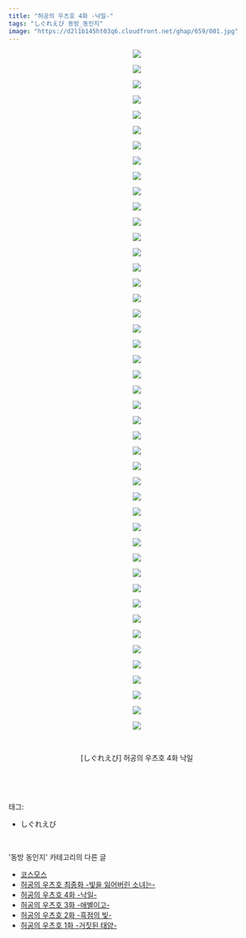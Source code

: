 ```yaml
---
title: "허공의 우츠호 4화 -낙일-"
tags: "しぐれえび 동방_동인지"
image: "https://d2l1b145ht03q6.cloudfront.net/ghap/659/001.jpg"
---
```

<div class="article">
<p style="text-align: center; clear: none; float: none;"><img src="{{ site.imgserver1 }}/ghap/659/001.jpg"/></p>
<p style="text-align: center; clear: none; float: none;"><img src="{{ site.imgserver1 }}/ghap/659/002.jpg"/></p>
<p style="text-align: center; clear: none; float: none;"><img src="{{ site.imgserver1 }}/ghap/659/003.jpg"/></p>
<p style="text-align: center; clear: none; float: none;"><img src="{{ site.imgserver1 }}/ghap/659/004.jpg"/></p>
<p style="text-align: center; clear: none; float: none;"><img src="{{ site.imgserver1 }}/ghap/659/005.jpg"/></p>
<p style="text-align: center; clear: none; float: none;"><img src="{{ site.imgserver1 }}/ghap/659/006.jpg"/></p>
<p style="text-align: center; clear: none; float: none;"><img src="{{ site.imgserver1 }}/ghap/659/007.jpg"/></p>
<p style="text-align: center; clear: none; float: none;"><img src="{{ site.imgserver1 }}/ghap/659/008.jpg"/></p>
<p style="text-align: center; clear: none; float: none;"><img src="{{ site.imgserver1 }}/ghap/659/009.jpg"/></p>
<p style="text-align: center; clear: none; float: none;"><img src="{{ site.imgserver1 }}/ghap/659/010.jpg"/></p>
<p style="text-align: center; clear: none; float: none;"><img src="{{ site.imgserver1 }}/ghap/659/011.jpg"/></p>
<p style="text-align: center; clear: none; float: none;"><img src="{{ site.imgserver1 }}/ghap/659/012.jpg"/></p>
<p style="text-align: center; clear: none; float: none;"><img src="{{ site.imgserver1 }}/ghap/659/013.jpg"/></p>
<p style="text-align: center; clear: none; float: none;"><img src="{{ site.imgserver1 }}/ghap/659/014.jpg"/></p>
<p style="text-align: center; clear: none; float: none;"><img src="{{ site.imgserver1 }}/ghap/659/015.jpg"/></p>
<p style="text-align: center; clear: none; float: none;"><img src="{{ site.imgserver1 }}/ghap/659/016.jpg"/></p>
<p style="text-align: center; clear: none; float: none;"><img src="{{ site.imgserver1 }}/ghap/659/017.jpg"/></p>
<p style="text-align: center; clear: none; float: none;"><img src="{{ site.imgserver1 }}/ghap/659/018.jpg"/></p>
<p style="text-align: center; clear: none; float: none;"><img src="{{ site.imgserver1 }}/ghap/659/019.jpg"/></p>
<p style="text-align: center; clear: none; float: none;"><img src="{{ site.imgserver1 }}/ghap/659/020.jpg"/></p>
<p style="text-align: center; clear: none; float: none;"><img src="{{ site.imgserver1 }}/ghap/659/021.jpg"/></p>
<p style="text-align: center; clear: none; float: none;"><img src="{{ site.imgserver1 }}/ghap/659/022.jpg"/></p>
<p style="text-align: center; clear: none; float: none;"><img src="{{ site.imgserver1 }}/ghap/659/023.jpg"/></p>
<p style="text-align: center; clear: none; float: none;"><img src="{{ site.imgserver1 }}/ghap/659/024.jpg"/></p>
<p style="text-align: center; clear: none; float: none;"><img src="{{ site.imgserver1 }}/ghap/659/025.jpg"/></p>
<p style="text-align: center; clear: none; float: none;"><img src="{{ site.imgserver1 }}/ghap/659/026.jpg"/></p>
<p style="text-align: center; clear: none; float: none;"><img src="{{ site.imgserver1 }}/ghap/659/027.jpg"/></p>
<p style="text-align: center; clear: none; float: none;"><img src="{{ site.imgserver1 }}/ghap/659/028.jpg"/></p>
<p style="text-align: center; clear: none; float: none;"><img src="{{ site.imgserver1 }}/ghap/659/029.jpg"/></p>
<p style="text-align: center; clear: none; float: none;"><img src="{{ site.imgserver1 }}/ghap/659/030.jpg"/></p>
<p style="text-align: center; clear: none; float: none;"><img src="{{ site.imgserver1 }}/ghap/659/031.jpg"/></p>
<p style="text-align: center; clear: none; float: none;"><img src="{{ site.imgserver1 }}/ghap/659/032.jpg"/></p>
<p style="text-align: center; clear: none; float: none;"><img src="{{ site.imgserver1 }}/ghap/659/033.jpg"/></p>
<p style="text-align: center; clear: none; float: none;"><img src="{{ site.imgserver1 }}/ghap/659/034.jpg"/></p>
<p style="text-align: center; clear: none; float: none;"><img src="{{ site.imgserver1 }}/ghap/659/035.jpg"/></p>
<p style="text-align: center; clear: none; float: none;"><img src="{{ site.imgserver1 }}/ghap/659/036.jpg"/></p>
<p style="text-align: center; clear: none; float: none;"><img src="{{ site.imgserver1 }}/ghap/659/037.jpg"/></p>
<p style="text-align: center; clear: none; float: none;"><img src="{{ site.imgserver1 }}/ghap/659/038.jpg"/></p>
<p style="text-align: center; clear: none; float: none;"><img src="{{ site.imgserver1 }}/ghap/659/039.jpg"/></p>
<p style="text-align: center; clear: none; float: none;"><img src="{{ site.imgserver1 }}/ghap/659/040.jpg"/></p>
<p style="text-align: center; clear: none; float: none;"><img src="{{ site.imgserver1 }}/ghap/659/041.jpg"/></p>
<p style="text-align: center; clear: none; float: none;"><img src="{{ site.imgserver1 }}/ghap/659/042.jpg"/></p>
<p style="text-align: center; clear: none; float: none;"><img src="{{ site.imgserver1 }}/ghap/659/043.jpg"/></p>
<p style="text-align: center; clear: none; float: none;"><img src="{{ site.imgserver1 }}/ghap/659/044.jpg"/></p>
<p style="text-align: center; clear: none; float: none;"><img src="{{ site.imgserver1 }}/ghap/659/045.jpg"/></p>
<p style="text-align: center; clear: none; float: none;"><br/></p>
<p style="text-align: center; clear: none; float: none;">[しぐれえび] 허공의 우츠호 4화 낙일</p>
<p><br/></p>
</div><br/>
<div class="tagTrail">
<p>태그: </p>
<ul>
<li>しぐれえび</li>
</ul>
</div><br/>
<div class="another">
<p>'동방 동인지' 카테고리의 다른 글</p>
<ul>
<li><a href="/ghap_661">코스모스</a></li>
<li><a href="/ghap_660">허공의 우츠호 최종화 -빛을 잃어버린 소녀는-</a></li>
<li><a href="/ghap_659">허공의 우츠호 4화 -낙일-</a></li>
<li><a href="/ghap_658">허공의 우츠호 3화 -애별이고-</a></li>
<li><a href="/ghap_657">허공의 우츠호 2화 -흑점의 빛-</a></li>
<li><a href="/ghap_656">허공의 우츠호 1화 -거짓된 태양-</a></li>
</ul>
</div><br/>
<div class="cb_module cb_fluid">
<div class="cb_wrt cb_profile">
</div><!-- commentList close -->
</div><br/>
